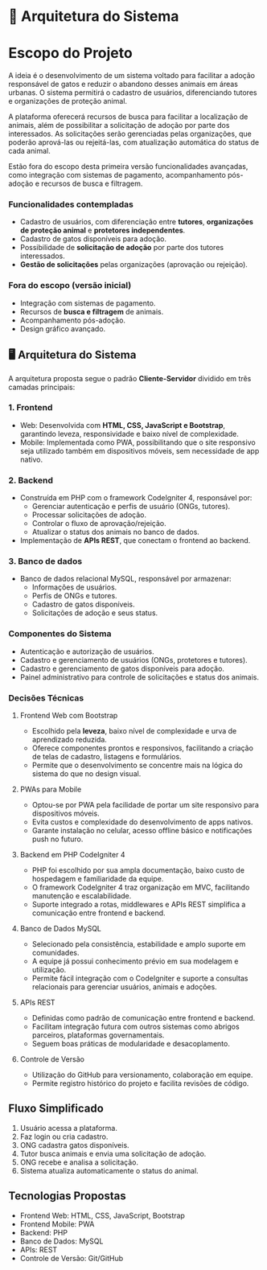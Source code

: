 # 🐾 Arquitetura do Sistema

# Escopo do Projeto

 A ideia é o desenvolvimento de um sistema voltado para facilitar a adoção responsável de gatos e reduzir o abandono desses animais em áreas urbanas. O sistema permitirá o cadastro de usuários, diferenciando tutores e organizações de proteção animal.
  
  A plataforma oferecerá recursos de busca para facilitar a localização de animais, além de possibilitar a solicitação de adoção por parte dos interessados. As solicitações serão gerenciadas pelas organizações, que poderão aprová-las ou rejeitá-las, com atualização automática do status de cada animal.
    
  Estão fora do escopo desta primeira versão funcionalidades avançadas, como integração com sistemas de pagamento, acompanhamento pós-adoção e recursos de busca e filtragem.
 

### Funcionalidades contempladas
- Cadastro de usuários, com diferenciação entre **tutores**, **organizações de proteção animal** e **protetores independentes**.  
- Cadastro de gatos disponíveis para adoção.  
- Possibilidade de **solicitação de adoção** por parte dos tutores interessados.  
- **Gestão de solicitações** pelas organizações (aprovação ou rejeição).  

### Fora do escopo (versão inicial)
- Integração com sistemas de pagamento.  
- Recursos de **busca e filtragem** de animais.  
- Acompanhamento pós-adoção.  
- Design gráfico avançado.  


## 🖥️ Arquitetura do Sistema
A arquitetura proposta segue o padrão **Cliente-Servidor** dividido em três camadas principais:

### 1. Frontend
- Web: Desenvolvida com **HTML, CSS, JavaScript e Bootstrap**, garantindo leveza, responsividade e baixo nível de complexidade.  
- Mobile: Implementada como PWA, possibilitando que o site responsivo seja utilizado também em dispositivos móveis, sem necessidade de app nativo.  

### 2. Backend
- Construída em PHP com o framework CodeIgniter 4, responsável por:  
  - Gerenciar autenticação e perfis de usuário (ONGs, tutores).  
  - Processar solicitações de adoção.  
  - Controlar o fluxo de aprovação/rejeição.  
  - Atualizar o status dos animais no banco de dados.  
- Implementação de **APIs REST**, que conectam o frontend ao backend.  

### 3. Banco de dados
- Banco de dados relacional MySQL, responsável por armazenar:  
  - Informações de usuários.  
  - Perfis de ONGs e tutores.  
  - Cadastro de gatos disponíveis.  
  - Solicitações de adoção e seus status.  

### Componentes do Sistema
- Autenticação e autorização de usuários.  
- Cadastro e gerenciamento de usuários (ONGs, protetores e tutores).  
- Cadastro e gerenciamento de gatos disponíveis para adoção.  
- Painel administrativo para controle de solicitações e status dos animais.  

### Decisões Técnicas
1. Frontend Web com Bootstrap  
   - Escolhido pela **leveza**, baixo nível de complexidade e urva de aprendizado reduzida.  
   - Oferece componentes prontos e responsivos, facilitando a criação de telas de cadastro, listagens e formulários.  
   - Permite que o desenvolvimento se concentre mais na lógica do sistema do que no design visual.  

2. PWAs para Mobile  
   - Optou-se por PWA pela facilidade de portar um site responsivo para dispositivos móveis.  
   - Evita custos e complexidade do desenvolvimento de apps nativos.  
   - Garante instalação no celular, acesso offline básico e notificações push no futuro.  

3. Backend em PHP CodeIgniter 4 
   - PHP foi escolhido por sua ampla documentação, baixo custo de hospedagem e familiaridade da equipe.  
   - O framework CodeIgniter 4 traz organização em MVC, facilitando manutenção e escalabilidade.  
   - Suporte integrado a rotas, middlewares e APIs REST simplifica a comunicação entre frontend e backend.  

4. Banco de Dados MySQL 
   - Selecionado pela consistência, estabilidade e amplo suporte em comunidades.  
   - A equipe já possui conhecimento prévio em sua modelagem e utilização.  
   - Permite fácil integração com o CodeIgniter e suporte a consultas relacionais para gerenciar usuários, animais e adoções.  

5. APIs REST 
   - Definidas como padrão de comunicação entre frontend e backend.  
   - Facilitam integração futura com outros sistemas como abrigos parceiros, plataformas governamentais.  
   - Seguem boas práticas de modularidade e desacoplamento.  

6. Controle de Versão
   - Utilização do GitHub para versionamento, colaboração em equipe.  
   - Permite registro histórico do projeto e facilita revisões de código.  

## Fluxo Simplificado
1. Usuário acessa a plataforma.  
2. Faz login ou cria cadastro.  
3. ONG cadastra gatos disponíveis.  
4. Tutor busca animais e envia uma solicitação de adoção.  
5. ONG recebe e analisa a solicitação.  
6. Sistema atualiza automaticamente o status do animal.  

## Tecnologias Propostas
- Frontend Web: HTML, CSS, JavaScript, Bootstrap  
- Frontend Mobile: PWA 
- Backend: PHP 
- Banco de Dados: MySQL  
- APIs: REST  
- Controle de Versão: Git/GitHub  

